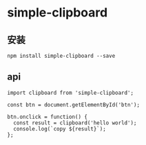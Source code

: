 # simple-clipboard

## 安装
```
npm install simple-clipboard --save
```

## api
```
import clipboard from 'simple-clipboard';

const btn = document.getElementById('btn');

btn.onclick = function() {
  const result = clipboard('hello world');
  console.log(`copy ${result}`);
};
```


